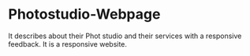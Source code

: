 # Photostudio-Webpage
It describes about their Phot studio and their services with a responsive feedback. It is a responsive website. 
